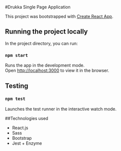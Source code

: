#Drukka Single Page Application

This project was bootstrapped with [Create React App](https://github.com/facebook/create-react-app).

## Running the project locally

In the project directory, you can run:

### `npm start`

Runs the app in the development mode.<br>
Open [http://localhost:3000](http://localhost:3000) to view it in the browser.

## Testing
### `npm test`

Launches the test runner in the interactive watch mode.

##Technologies used
- React.js
- Sass
- Bootstrap
- Jest + Enzyme